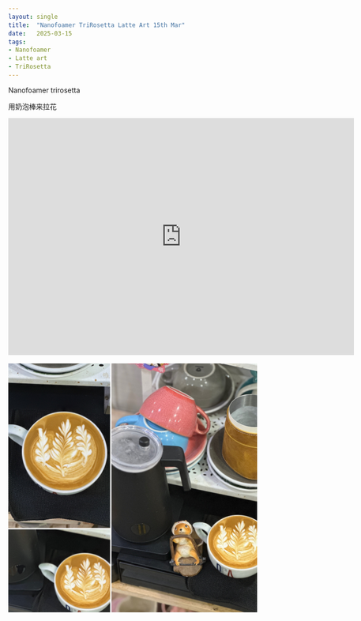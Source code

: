 ```yaml
---
layout: single
title:  "Nanofoamer TriRosetta Latte Art 15th Mar"
date:   2025-03-15
tags:
- Nanofoamer
- Latte art
- TriRosetta
---
```


Nanofoamer trirosetta

用奶泡棒来拉花


<div class="embed-container">
  <iframe
      src="https://www.youtube.com/embed/95xykybLTMw"
      width="700"
      height="480"
      frameborder="0"
      allowfullscreen="true">
  </iframe>
</div>


![](/assets/img/2025/03/15/E34225CF-1763-4D27-AD66-19274D28727F.JPG)
